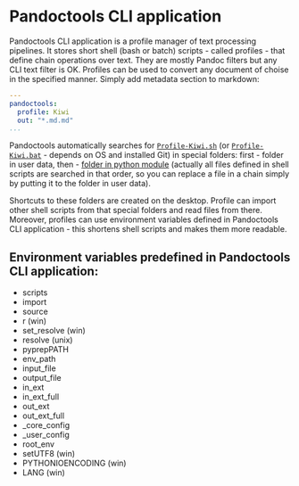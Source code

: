 # Pandoctools CLI application

Pandoctools CLI application is a profile manager of text processing pipelines. It stores short shell (bash or batch) scripts - called profiles - that define chain operations over text. They are mostly Pandoc filters but any CLI text filter is OK. Profiles can be used to convert any document of choise in the specified manner. Simply add metadata section to markdown:

```yaml
---
pandoctools:
  profile: Kiwi
  out: "*.md.md"
...
```

Pandoctools automatically searches for [`Profile-Kiwi.sh`](https://github.com/kiwi0fruit/pandoctools/blob/master/pandoctools/sh/Profile-Kiwi.sh) (or [`Profile-Kiwi.bat`](https://github.com/kiwi0fruit/pandoctools/blob/master/pandoctools/bat/Profile-Kiwi.bat) - depends on OS and installed Git) in special folders: first - folder in user data, then - [folder in python module](https://github.com/kiwi0fruit/pandoctools/tree/master/pandoctools/sh) (actually all files defined in shell scripts are searched in that order, so you can replace a file in a chain simply by putting it to the folder in user data).

Shortcuts to these folders are created on the desktop. Profile can import other shell scripts from that special folders and read files from there. Moreover, profiles can use environment variables defined in Pandoctools CLI application - this shortens shell scripts and makes them more readable.


## Environment variables predefined in Pandoctools CLI application:

* scripts
* import
* source
* r (win)
* set_resolve (win)
* resolve (unix)
* pyprepPATH
* env_path
* input_file
* output_file
* in_ext
* in_ext_full
* out_ext
* out_ext_full
* _core_config
* _user_config
* root_env
* setUTF8 (win)
* PYTHONIOENCODING (win)
* LANG (win)
